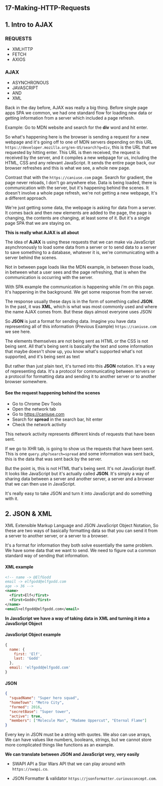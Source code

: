 ## 17-Making-HTTP-Requests

## 1. Intro to AJAX

### REQUESTS

- XMLHTTP
- FETCH
- AXIOS

### AJAX

- ASYNCHRONOUS
- JAVASCRIPT
- AND
- XML

Back in the day before, AJAX was really a big thing. Before single page apps SPA we common, we had one standard flow for loading new data or getting information from a server which included a page refresh.

Example: Go to MDN website and search for the **div** word and hit enter.

So what's happening here is the browser is sending a request for a new webpage and it's going off to one of MDN servers depending on this URL `https://developer.mozilla.org/en-US/search?q=div`, this is the URL that we requested by hitting enter. This URL is then received, the request is received by the server, and it compiles a new webpage for us, including the HTML, CSS and any relevant JavaScript. It sends the entire page back, our browser refreshes and this is what we see, a whole new page.

Contrast that with the `https://caniuse.com` page. Search for gradient, the page never reloads, I don't go anywhere else. Data is being loaded, there is communication with the server, but it's happening behind the scenes. It doesn't involve a whole page refresh, we're not getting a new webpage, It's a different approach.

We're just getting some data, the webpage is asking for data from a server. It comes back and then new elements are added to the page, the page is changing, the contents are changing, at least some of it. But it's a single page SPA that we are staying on.

**This is really what AJAX is all about**

The idea of **AJAX** is using these requests that we can make via JavaScript asynchronously to load some data from a server or to send data to a server to save something to a database, whatever it is, we're communicating with a server behind the scenes.

Not in between page loads like the MDN example, in between those loads, in between what a user sees and the page refreshing, that is when the communication is occurring with the server.

With SPA example the communication is happening while i'm on this page. It's happening in the background. We get some response from the server.

The response usually these days is in the form of something called **JSON**. In the past, it was **XML**, which is what was most commonly used and where the name AJAX comes from. But these days almost everyone uses JSON

So **JSON** is just a format for sending data. Imagine you have data representing all of this information (Previous Example) `https://caniuse.com` we see here.

The elements themselves are not being sent as HTML or the CSS is not being sent. All that's being sent is basically the text and some information that maybe doesn't show up, you know what's supported what's not supported, and it's being sent as text

But rather than just plain text, it's turned into this **JSON** notation. It's a way of representing data. It's a protocol for communicating between servers or a protocol for formatting data and sending it to another server or to another browser somewhere.

#### See the request happening behind the scenes

- Go to Chrome Dev Tools
- Open the network tab
- Go to https://caniuse.com
- Search for **spread** in the search bar, hit enter
- Check the network activity

This network activity represents different kinds of requests that have been sent.

If we go to XHR tab, is going to show us the requests that have been sent. This is one `query.php?search=spread` and some information was sent back, this is the data that was sent back by the server.

But the point is, this is not HTML that's being sent. It's not JavaScript itself. It looks like JavaScript but it's actually called **JSON**. It's simply a way of sharing data between a server and another server, a server and a browser that we can then use in JavaScript.

It's really easy to take JSON and turn it into JavaScript and do something with it.

## 2. JSON & XML

XML Extensible Markup Language and JSON JavaScript Object Notation, So these are two ways of basically formatting data so that you can send it from a server to another server, or a server to a browser.

It's a format for information they both solve essentially the same problem. We have some data that we want to send. We need to figure out a common standard way of sending that information.

#### XML example

```xml
<!-- name -> @ElfGodd
email -> elfgodd@elfgodd.com
age -> 36 -->
<name>
  <first>Elf</first>
  <first>Godd</first>
</name>
<email>elfgodd@elfgodd.com</email>
```

**In JavaScript we have a way of taking data in XML and turning it into a JavaScript Object**

#### JavaScript Object example

```javascript
{
  name: {
    first: 'Elf',
    last: 'Godd'
  },
  email: 'elfgodd@elfgodd.com'
}
```

#### JSON

```json
{
  "squadName": "Super hero squad",
  "homeTown": "Metro City",
  "formed": 2016,
  "secretBase": "Super tower",
  "active": true,
  "members": ["Molecule Man", "Madame Uppercut", "Eternal Flame"]
}
```

Every key in JSON must be a string with quotes. We also can use arrays, We can have values like numbers, booleans, strings, but we cannot store more complicated things like functions as an example.

**We can translate between JSON and JavaScript very, very easily**

- SWAPI API a Star Wars API that we can play around with `https://swapi.co`.

- JSON Formatter & validator `https://jsonformatter.curiousconcept.com`.
